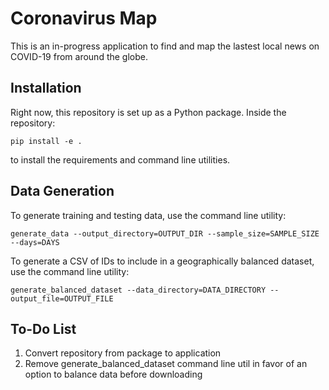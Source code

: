 # Coronavirus Map

This is an in-progress application to find and map the lastest local news on COVID-19 from around the globe.

## Installation

Right now, this repository is set up as a Python package. Inside the repository:
```
pip install -e .
```
to install the requirements and command line utilities.

## Data Generation

To generate training and testing data, use the command line utility:
```
generate_data --output_directory=OUTPUT_DIR --sample_size=SAMPLE_SIZE --days=DAYS
```


To generate a CSV of IDs to include in a geographically balanced dataset, use the command line utility:
```
generate_balanced_dataset --data_directory=DATA_DIRECTORY --output_file=OUTPUT_FILE
```

## To-Do List
1. Convert repository from package to application
2. Remove generate_balanced_dataset command line util in favor of an option to balance data before downloading
